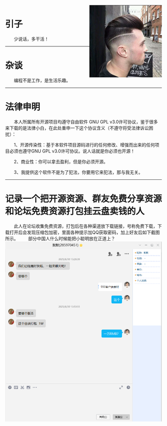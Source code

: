 <img src='https://github.com/AndrewChien/Blog/blob/master/source/photo.png' align='right'/>

# 引子

&emsp;&emsp;少说话，多干活！</br>

---
# 杂谈

&emsp;&emsp;编程不是工作，是生活乐趣。</br>

---

# 法律申明

&emsp;&emsp;本人所属所有开源项目均遵守自由软件 GNU GPL v3.0许可协议，鉴于很多来下载的是法律小白，在此处重申一下这个协议含义（不遵守将受法律诉讼困扰）：</br>

&emsp;&emsp;1、开源传染性：基于本软件项目源码进行的任何修改、增强而出来的任何项目必须也遵守GNU GPL v3.0许可协议。说人话就是你必须也开源！</br>

&emsp;&emsp;2、商业性：你可以拿去盈利，但是你必须开源。</br>

&emsp;&emsp;3、我提供这个软件不是为了犯法，你要用它来犯法，那与我无关。</br>

---
# 记录一个把开源资源、群友免费分享资源和论坛免费资源打包挂云盘卖钱的人
&emsp;&emsp;此人在论坛收集免费资源，打包后在各种渠道放下载链接，号称免费下载，下载打开后会发现压缩包加密，里面各种提示加QQ获取密码，加上好友后如下截图所示。
&emsp;&emsp;部分中国人什么时候能把小聪明放在正道上？
<img src='https://github.com/AndrewChien/Blog/blob/master/source/wechat_2025-09-14_115930_491.png' align='left'/>

